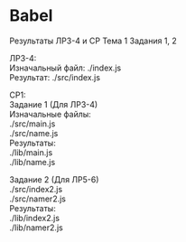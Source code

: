 # Babel
Результаты ЛР3-4 и СР Тема 1 Задания 1, 2  
  
ЛР3-4:  
Изначальный файл: ./index.js  
Результат: ./src/index.js  
  
СР1:  
Задание 1 (Для ЛР3-4)  
Изначальные файлы:  
./src/main.js  
./src/name.js  
Результаты:  
./lib/main.js  
./lib/name.js 

Задание 2 (Для ЛР5-6)  
./src/index2.js  
./src/namer2.js  
Результаты:  
./lib/index2.js  
./lib/namer2.js  
